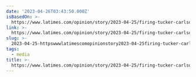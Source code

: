```yaml
---
date: '2023-04-26T03:43:50.000Z'
isBasedOn: >-
  https://www.latimes.com/opinion/story/2023-04-25/firing-tucker-carlson-fox-news-silenced-the-nations-loudest-anti-immigrant-voice
link: >-
  https://www.latimes.com/opinion/story/2023-04-25/firing-tucker-carlson-fox-news-silenced-the-nations-loudest-anti-immigrant-voice
slug: >-
  2023-04-25-httpswwwlatimescomopinionstory2023-04-25firing-tucker-carlson-fox-news-silenced-the-nations-loudest-anti-immigrant-voice
tags:
  - media
title: >-
  https://www.latimes.com/opinion/story/2023-04-25/firing-tucker-carlson-fox-news-silenced-the-nations-loudest-anti-immigrant-voice
---
```


